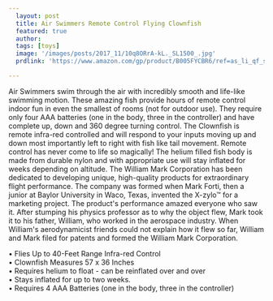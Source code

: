 ```yaml
---
  layout: post
  title: Air Swimmers Remote Control Flying Clownfish
  featured: true
  author: 
  tags: [toys]
  image: '/images/posts/2017_11/10q8ORrA-kL._SL1500_.jpg'
  prdlink: 'https://www.amazon.com/gp/product/B005FYCBR6/ref=as_li_qf_sp_asin_il_tl?ie=UTF8&tag=ehdwhqkr-20&camp=1789&creative=9325&linkCode=as2&creativeASIN=B005FYCBR6&linkId=b43626777bc14b9cf06d3e8c9161ea34'

---
```


Air Swimmers swim through the air with incredibly smooth and life-like swimming motion. These amazing fish provide hours of remote control indoor fun in even the smallest of rooms (not for outdoor use). They require only four AAA batteries (one in the body, three in the controller) and have complete up, down and 360 degree turning control. The Clownfish is remote infra-red controlled and will respond to your inputs moving up and down most importantly left to right with fish like tail movement. Remote control has never come to life so magically! The helium filled fish body is made from durable nylon and with appropriate use will stay inflated for weeks depending on altitude. The William Mark Corporation has been dedicated to developing unique, high-quality products for extraordinary flight performance. The company was formed when Mark Forti, then a junior at Baylor University in Waco, Texas, invented the X-zylo™ for a marketing project. The product's performance amazed everyone who saw it. After stumping his physics professor as to why the object flew, Mark took it to his father, William, who worked in the aerospace industry. When William's aerodynamicist friends could not explain how it flew so far, William and Mark filed for patents and formed the William Mark Corporation.
<br>

• Flies Up to 40-Feet Range Infra-red Control<br>
• Clownfish Measures 57 x 36 Inches<br>
• Requires helium to float - can be reinflated over and over<br>
• Stays inflated for up to two weeks.<br>
• Requires 4 AAA Batteries (one in the body, three in the controller)<br>
